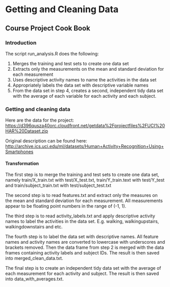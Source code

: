 Getting and Cleaning Data
=========================
## Course Project Cook Book

### Introduction
The script run_analysis.R does the following:

1. Merges the training and test sets to create one data set
2. Extracts only the measurements on the mean and standard deviation for each measurement
3. Uses descriptive activity names to name the activities in the data set
4. Appropriately labels the data set with descriptive variable names
5. From the data set in step 4, creates a second, independent tidy data set with the average of each variable for each activity and each subject.

### Getting and cleaning data
Here are the data for the project: https://d396qusza40orc.cloudfront.net/getdata%2Fprojectfiles%2FUCI%20HAR%20Dataset.zip

Original description can be found here: http://archive.ics.uci.edu/ml/datasets/Human+Activity+Recognition+Using+Smartphones

#### Transformation
The first step is to merge the training and test sets to create one data set, namely train/X_train.txt with test/X_test.txt, train/Y_train.text with test/Y_test and train/subject_train.txt with test/subject_test.txt

The second step is to read features.txt and extract only the measures on the mean and standard deviation for each measurement. All measurements appear to be floating point numbers in the range of (-1, 1).

The third step is to read activity_labels.txt and apply descriptive activity names to label the activities in the data set. E.g. walking, walkingupstairs, walkingdownstairs and etc.

The fourth step is to label the data set with descriptive names. All feature names and activity names are converted to lowercase with underscores and brackets removed. Then the data frame from step 2 is merged with the data frames containing activity labels and subject IDs. The result is then saved into merged_clean_data.txt.

The final step is to create an independent tidy data set with the average of each measurement for each activity and subject. The result is then saved into data_with_averages.txt.